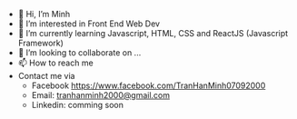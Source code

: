 - 👋 Hi, I’m Minh
- 👀 I’m interested in Front End Web Dev
- 🌱 I’m currently learning Javascript, HTML, CSS and ReactJS (Javascript Framework)
- 💞️ I’m looking to collaborate on ...
- 📫 How to reach me 
- Contact me via 
  + Facebook https://www.facebook.com/TranHanMinh07092000
  + Email: tranhanminh2000@gmail.com
  + Linkedin: comming soon 

<!---
tranhanminh2000/tranhanminh2000 is a ✨ special ✨ repository because its `README.md` (this file) appears on your GitHub profile.
You can click the Preview link to take a look at your changes.
--->
